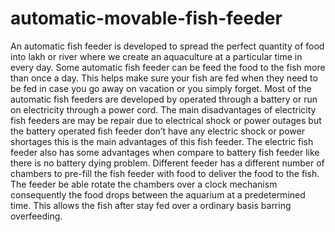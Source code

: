 # automatic-movable-fish-feeder
An automatic fish feeder is developed to spread the perfect quantity of food into lakh or river where we create an aquaculture at a particular time in every day. Some automatic fish feeder can be feed the food to the fish more than once a day. This helps make sure your fish are fed when they need to be fed in case you go away on vacation or you simply forget. Most of the automatic fish feeders are developed by operated through a battery or run on electricity through a power cord. The main disadvantages of electricity fish feeders are may be repair due to electrical shock or power outages but the battery operated fish feeder don’t have any electric shock or power shortages this is the main advantages of this fish feeder. The electric fish feeder also has some advantages when compare to battery fish feeder like there is no battery dying problem. Different feeder has a different number of chambers to pre-fill the fish feeder with food to deliver the food to the fish. The feeder be able rotate the chambers over a clock mechanism consequently the food drops between the aquarium at a predetermined time. This allows the fish after stay fed over a ordinary basis barring overfeeding.
